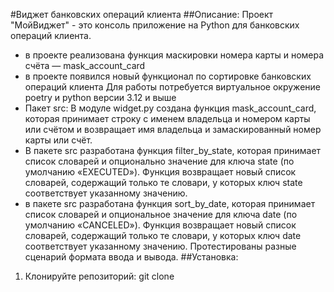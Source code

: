 #Виджет банковских операций клиента 
##Описание:
Проект "МойВиджет" - это консоль приложение на Python для банковских операций клиента. 
- в проекте реализована функция маскировки номера карты и номера счёта — mask_account_card
- в проекте появился новый функционал по сортировке банковских операций клиента Для работы потребуется виртуальное окружение poetry и python версии 3.12 и выше
- Пакет src: В модуле widget.py создана функция mask_account_card, которая принимает строку с именем владельца и номером карты или счётом и возвращает имя владельца и замаскированный номер карты или счёт.
- В пакете src разработана функция filter_by_state, которая принимает список словарей и опционально значение для ключа state (по умолчанию «EXECUTED»). Функция возвращает новый список словарей, содержащий только те словари, у которых ключ state соответствует указанному значению.
- в пакете src разработана функция sort_by_date, которая принимает список словарей и опциональное значение для ключа date (по умолчанию «CANCELED»). Функция возвращает новый список словарей, содержащий только те словари, у которых ключ date соответствует указанному значению.
Протестированы разные сценарий формата ввода и вывода.
##Установка:
1. Клонируйте репозиторий:
   git clone 

